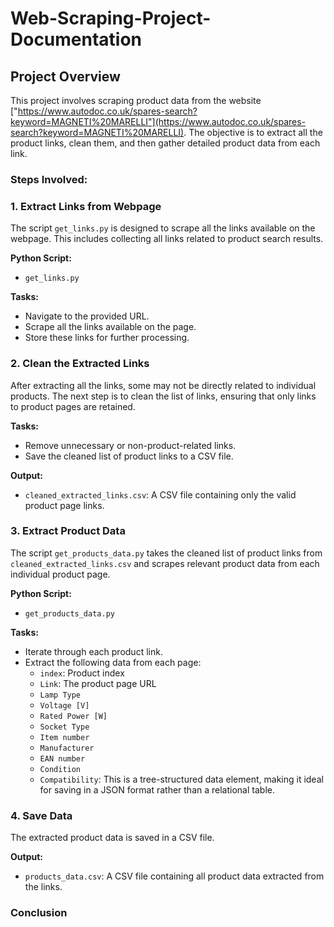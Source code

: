 # Web-Scraping-Project-Documentation

## Project Overview

This project involves scraping product data from the website ["https://www.autodoc.co.uk/spares-search?keyword=MAGNETI%20MARELLI"](https://www.autodoc.co.uk/spares-search?keyword=MAGNETI%20MARELLI). The objective is to extract all the product links, clean them, and then gather detailed product data from each link.

### Steps Involved:

### 1. Extract Links from Webpage

The script `get_links.py` is designed to scrape all the links available on the webpage. This includes collecting all links related to product search results.

**Python Script:**
- `get_links.py`

**Tasks:**
- Navigate to the provided URL.
- Scrape all the links available on the page.
- Store these links for further processing.

### 2. Clean the Extracted Links

After extracting all the links, some may not be directly related to individual products. The next step is to clean the list of links, ensuring that only links to product pages are retained.

**Tasks:**
- Remove unnecessary or non-product-related links.
- Save the cleaned list of product links to a CSV file.

**Output:**
- `cleaned_extracted_links.csv`: A CSV file containing only the valid product page links.

### 3. Extract Product Data

The script `get_products_data.py` takes the cleaned list of product links from `cleaned_extracted_links.csv` and scrapes relevant product data from each individual product page.

**Python Script:**
- `get_products_data.py`

**Tasks:**
- Iterate through each product link.
- Extract the following data from each page:
  - `index`: Product index
  - `Link`: The product page URL
  - `Lamp Type`
  - `Voltage [V]`
  - `Rated Power [W]`
  - `Socket Type`
  - `Item number`
  - `Manufacturer`
  - `EAN number`
  - `Condition`
  - `Compatibility`: This is a tree-structured data element, making it ideal for saving in a JSON format rather than a relational table.


### 4. Save Data

The extracted product data is saved in a CSV file.

**Output:**
- `products_data.csv`: A CSV file containing all product data extracted from the links.
  
### Conclusion
